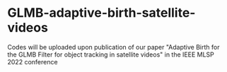 # GLMB-adaptive-birth-satellite-videos
Codes will be uploaded upon publication of our paper "Adaptive Birth for the GLMB Filter for object tracking in satellite videos" in the IEEE MLSP 2022 conference
